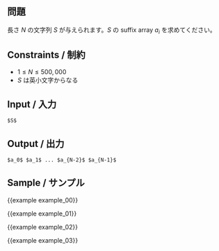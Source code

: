 問題
---------

長さ $N$ の文字列 $S$ が与えられます。$S$ の suffix array $a_i$ を求めてください。


Constraints / 制約
---------

- $1 \leq N \leq 500,000$
- $S$ は英小文字からなる


Input / 入力
---------

```
$S$
```

Output / 出力
---------

```
$a_0$ $a_1$ ... $a_{N-2}$ $a_{N-1}$
```

Sample / サンプル
---------

{{example example_00}}

{{example example_01}}

{{example example_02}}

{{example example_03}}

